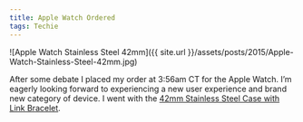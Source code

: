 ```yaml
---
title: Apple Watch Ordered
tags: Techie
---
```


![Apple Watch Stainless Steel 42mm]({{ site.url }}/assets/posts/2015/Apple-Watch-Stainless-Steel-42mm.jpg)

After some debate I placed my order at 3:56am CT for the Apple Watch. I’m eagerly looking forward to experiencing a new user experience and brand new category of device. I went with the [42mm Stainless Steel Case with Link Bracelet](http://store.apple.com/us/buy-watch/apple-watch?product=MJ472LL/A&step=detail).
